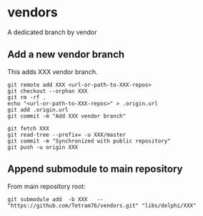 # vendors

A dedicated branch by vendor

## Add a new vendor branch

This adds XXX vendor branch.

```shell
git remote add XXX <url-or-path-to-XXX-repos>
git checkout --orphan XXX
git rm -rf .
echo "<url-or-path-to-XXX-repos>" > .origin.url
git add .origin.url
git commit -m "Add XXX vendor branch"
```

```shell
git fetch XXX
git read-tree --prefix= -u XXX/master
git commit -m "Synchronized with public repository"
git push -u origin XXX
```

## Append submodule to main repository

From main repository root:

```shell
git submodule add  -b XXX   -- "https://github.com/Tetram76/vendors.git" "libs/delphi/XXX"
```
